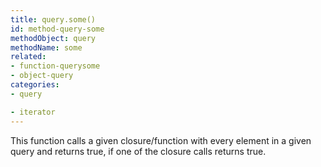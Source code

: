 ```yaml
---
title: query.some()
id: method-query-some
methodObject: query
methodName: some
related:
- function-querysome
- object-query
categories:
- query

- iterator
---
```


This function calls a given closure/function with every element in a given query and returns true, if one of the closure calls returns true.